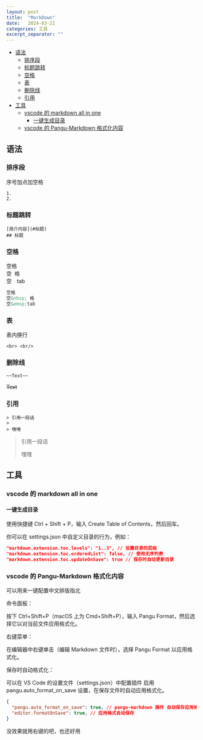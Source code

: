 ```yaml
---
layout: post
title:  "MarkDown"
date:   2024-03-21
categories: 工具
excerpt_separator: ""
---
```


- [语法](#语法)
  - [排序段](#排序段)
  - [标题跳转](#标题跳转)
  - [空格](#空格)
  - [表](#表)
  - [删除线](#删除线)
  - [引用](#引用)
- [工具](#工具)
  - [vscode 的 markdown all in one](#vscode-的-markdown-all-in-one)
    - [一键生成目录](#一键生成目录)
  - [vscode 的 Pangu-Markdown 格式化内容](#vscode-的-pangu-markdown-格式化内容)

## 语法

### 排序段
序号加点加空格 
```
1. 
2. 
```

### 标题跳转
```
[简介内容](#标题)  
## 标题
```

### 空格
空格  
空&nbsp; 格  
空&emsp;tab
```MarkDown
空格  
空&nbsp; 格  
空&emsp;tab
```

### 表
表内换行 
```
<br> <br/>
```

### 删除线
```
~~Text~~
```
~~Text~~

### 引用

```
> 引用一段话
> 
> 嘿嘿
```

> 引用一段话
> 
> 嘿嘿

## 工具

### vscode 的 markdown all in one

#### 一键生成目录

使用快捷键 Ctrl + Shift + P，输入 Create Table of Contents，然后回车。

你可以在 settings.json 中自定义目录的行为，例如：

```json
"markdown.extension.toc.levels": "1..3", // 设置目录的层级  
"markdown.extension.toc.orderedList": false, // 使用无序列表  
"markdown.extension.toc.updateOnSave": true // 保存时自动更新目录  
```

### vscode 的 Pangu-Markdown 格式化内容

可以用来一键配置中文排版指北

命令面板：

按下 Ctrl+Shift+P（macOS 上为 Cmd+Shift+P），输入 Pangu Format，然后选择它以对当前文件应用格式化。

右键菜单：

在编辑器中右键单击（编辑 Markdown 文件时），选择 Pangu Format 以应用格式化。

保存时自动格式化：

可以在 VS Code 的设置文件（settings.json）中配置插件 启用 pangu.auto_format_on_save 设置，在保存文件时自动应用格式化。

```json
{  
  "pangu.auto_format_on_save": true, // pangu-markdown 插件 自动保存应用格式化（但是没有效果）
  "editor.formatOnSave": true, // 应用格式自动保存
}  
```

没效果就用右键的吧，也还好用